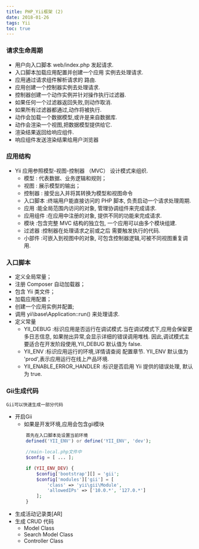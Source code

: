 ```yaml
---
title: PHP_Yii框架 (2)
date: 2018-01-26
tags: Yii
toc: true
---
```


### 请求生命周期
- 用户向入口脚本 web/index.php 发起请求.
- 入口脚本加载应用配置并创建一个应用 实例去处理请求.
- 应用通过请求组件解析请求的 路由.
- 应用创建一个控制器实例去处理请求.
- 控制器创建一个动作实例并针对操作执行过滤器.
- 如果任何一个过滤器返回失败,则动作取消.
- 如果所有过滤器都通过,动作将被执行.
- 动作会加载一个数据模型,或许是来自数据库.
- 动作会渲染一个视图,把数据模型提供给它.
- 渲染结果返回给响应组件.
- 响应组件发送渲染结果给用户浏览器

<!-- more -->

### 应用结构
- Yii 应用参照模型-视图-控制器 （MVC） 设计模式来组织. 
    * 模型 : 代表数据、业务逻辑和规则； 
    * 视图 : 展示模型的输出；
    * 控制器 : 接受出入并将其转换为模型和视图命令
    * 入口脚本 :终端用户能直接访问的 PHP 脚本, 负责启动一个请求处理周期.
    * 应用 :能全局范围内访问的对象, 管理协调组件来完成请求.
    * 应用组件 :在应用中注册的对象, 提供不同的功能来完成请求.
    * 模块 :包含完整 MVC 结构的独立包, 一个应用可以由多个模块组建.
    * 过滤器 :控制器在处理请求之前或之后 需要触发执行的代码.
    * 小部件 :可嵌入到视图中的对象, 可包含控制器逻辑,可被不同视图重复调用.

### 入口脚本
- 定义全局常量；
- 注册 Composer 自动加载器；
- 包含 Yii 类文件；
- 加载应用配置；
- 创建一个应用实例并配置;
- 调用 yii\base\Application::run() 来处理请求.
- 定义常量
    * YII_DEBUG :标识应用是否运行在调试模式.当在调试模式下,应用会保留更多日志信息, 如果抛出异常,会显示详细的错误调用堆栈. 因此,调试模式主要适合在开发阶段使用,YII_DEBUG 默认值为 false.
    * YII_ENV :标识应用运行的环境,详情请查阅 配置章节. YII_ENV 默认值为 'prod',表示应用运行在线上产品环境.
    * YII_ENABLE_ERROR_HANDLER :标识是否启用 Yii 提供的错误处理, 默认为 true.

### Gii生成代码
    Gii可以快速生成一部分代码

- 开启Gii
    * 如果是开发环境,应用会包含gii模块
    ```php
        首先在入口脚本处设置当前环境
        defined('YII_ENV') or define('YII_ENV', 'dev');

        //main-local.php文件中
        $config = [ ... ];

        if (YII_ENV_DEV) {
            $config['bootstrap'][] = 'gii';
            $config['modules']['gii'] = [
                'class' => 'yii\gii\Module',
                'allowedIPs' => ['10.0.*', '127.0.*']
            ];
        }
    ```
- 生成活动记录类[AR]
- 生成 CRUD 代码
    * Model Class
    * Search Model Class
    * Controller Class

